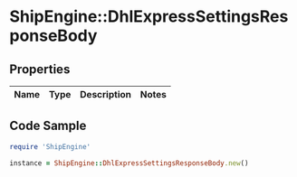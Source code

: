 # ShipEngine::DhlExpressSettingsResponseBody

## Properties

Name | Type | Description | Notes
------------ | ------------- | ------------- | -------------

## Code Sample

```ruby
require 'ShipEngine'

instance = ShipEngine::DhlExpressSettingsResponseBody.new()
```


